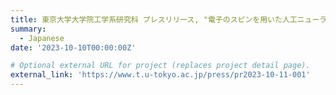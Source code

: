 ```yaml
---
title: 東京大学大学院工学系研究科 プレスリリース, "電子のスピンを用いた人工ニューラルネットワークの 新しい動作原理を発見 ―AIハードウェア実現に向けたノイズに強い超大規模並列計算が可能に―"
summary: 
  - Japanese
date: '2023-10-10T00:00:00Z'

# Optional external URL for project (replaces project detail page).
external_link: 'https://www.t.u-tokyo.ac.jp/press/pr2023-10-11-001'
---
```

